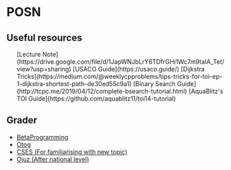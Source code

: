 # POSN

## Useful resources
<ul>
  [Lecture Note](https://drive.google.com/file/d/1JapWNJbLrY6TDfrGHi1Wc7m9taIA_Tet/view?usp=sharing)
  [USACO Guide](https://usaco.guide/)
  [Dijkstra Tricks](https://medium.com/@weeklycpproblems/tips-tricks-for-toi-ep-1-dijkstra-shortest-path-de30ed55c9a1)
  [Binary Search Guide](http://tcpc.me/2019/04/12/complete-bsearch-tutorial.html)
  [AquaBlitz's TOI Guide](https://github.com/aquablitz11/toi14-tutorial)
</ul>

## Grader
<ul>
  <li><a href="https://beta.programming.in.th/"> BetaProgramming </a></li>  
  <li><a href="https://otog.cf/"> Otog </a></li>  
  <li><a href="https://cses.fi/"> CSES (For familiarising with new topic) </a></li>  
  <li><a href="https://oj.uz/"> Ojuz (After national level) </a></li>  
</ul>
